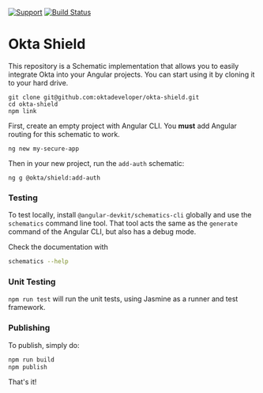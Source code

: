[![Support](https://img.shields.io/badge/support-developer%20forum-blue.svg)][devforum] [![Build Status](https://travis-ci.org/oktadeveloper/okta-shield.svg?branch=master)](https://travis-ci.org/oktadeveloper/okta-shield)

# Okta Shield

This repository is a Schematic implementation that allows you to easily integrate Okta into your Angular projects. You can start using it by cloning it to your hard drive.

```
git clone git@github.com:oktadeveloper/okta-shield.git
cd okta-shield
npm link
```

First, create an empty project with Angular CLI. You **must** add Angular routing for this schematic to work.

```
ng new my-secure-app
```

Then in your new project, run the `add-auth` schematic:

```
ng g @okta/shield:add-auth
```

### Testing

To test locally, install `@angular-devkit/schematics-cli` globally and use the `schematics` command line tool. That tool acts the same as the `generate` command of the Angular CLI, but also has a debug mode.

Check the documentation with

```bash
schematics --help
```

### Unit Testing

`npm run test` will run the unit tests, using Jasmine as a runner and test framework.

### Publishing

To publish, simply do:

```bash
npm run build
npm publish
```

That's it!

[devforum]: https://devforum.okta.com
